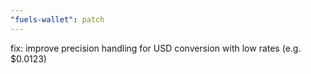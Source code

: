 ```yaml
---
"fuels-wallet": patch
---
```


fix: improve precision handling for USD conversion with low rates (e.g. $0.0123)
